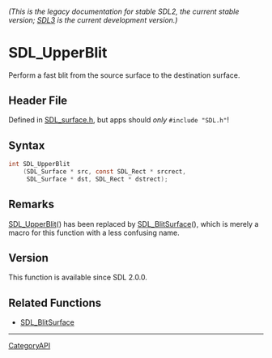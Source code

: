###### (This is the legacy documentation for stable SDL2, the current stable version; [SDL3](https://wiki.libsdl.org/SDL3/) is the current development version.)
# SDL_UpperBlit

Perform a fast blit from the source surface to the destination surface.

## Header File

Defined in [SDL_surface.h](https://github.com/libsdl-org/SDL/blob/SDL2/include/SDL_surface.h), but apps should _only_ `#include "SDL.h"`!

## Syntax

```c
int SDL_UpperBlit
    (SDL_Surface * src, const SDL_Rect * srcrect,
     SDL_Surface * dst, SDL_Rect * dstrect);

```

## Remarks

[SDL_UpperBlit](SDL_UpperBlit)() has been replaced by
[SDL_BlitSurface](SDL_BlitSurface)(), which is merely a macro for this
function with a less confusing name.

## Version

This function is available since SDL 2.0.0.

## Related Functions

* [SDL_BlitSurface](SDL_BlitSurface)

----
[CategoryAPI](CategoryAPI)

